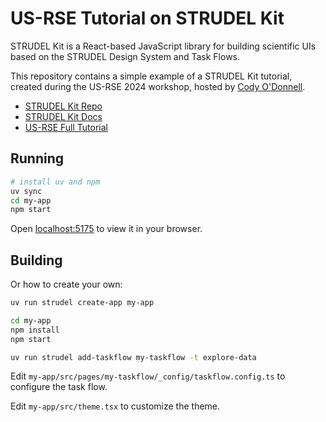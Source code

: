 # US-RSE Tutorial on STRUDEL Kit

STRUDEL Kit is a React-based JavaScript library for building scientific UIs based on the STRUDEL Design System and Task Flows.

This repository contains a simple example of a STRUDEL Kit tutorial, created during the US-RSE 2024 workshop, hosted by [Cody O'Donnell](https://github.com/codytodonnell).

+ [STRUDEL Kit Repo](https://github.com/strudel-science/strudel-kit)
+ [STRUDEL Kit Docs](https://strudel.science/strudel-kit/docs/)
+ [US-RSE Full Tutorial](https://strudel.science/strudel-kit/docs/guides/tutorials/usrse/)

## Running

```bash
# install uv and npm
uv sync
cd my-app
npm start
```

Open [localhost:5175](http://localhost:5175/) to view it in your browser.

## Building

Or how to create your own:

```bash
uv run strudel create-app my-app

cd my-app
npm install
npm start

uv run strudel add-taskflow my-taskflow -t explore-data
```

Edit `my-app/src/pages/my-taskflow/_config/taskflow.config.ts` to configure the task flow.

Edit `my-app/src/theme.tsx` to customize the theme.
